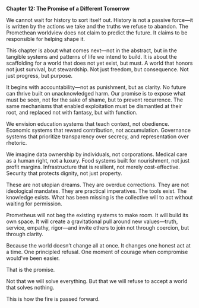 **Chapter 12: The Promise of a Different Tomorrow**

We cannot wait for history to sort itself out. History is not a passive force—it is written by the actions we take and the truths we refuse to abandon. The Promethean worldview does not claim to predict the future. It claims to be responsible for helping shape it.

This chapter is about what comes next—not in the abstract, but in the tangible systems and patterns of life we intend to build. It is about the scaffolding for a world that does not yet exist, but must. A world that honors not just survival, but stewardship. Not just freedom, but consequence. Not just progress, but purpose.

It begins with accountability—not as punishment, but as clarity. No future can thrive built on unacknowledged harm. Our promise is to expose what must be seen, not for the sake of shame, but to prevent recurrence. The same mechanisms that enabled exploitation must be dismantled at their root, and replaced not with fantasy, but with function.

We envision education systems that teach context, not obedience. Economic systems that reward contribution, not accumulation. Governance systems that prioritize transparency over secrecy, and representation over rhetoric.

We imagine data ownership by individuals, not corporations. Medical care as a human right, not a luxury. Food systems built for nourishment, not just profit margins. Infrastructure that is resilient, not merely cost-effective. Security that protects dignity, not just property.

These are not utopian dreams. They are overdue corrections. They are not ideological mandates. They are practical imperatives. The tools exist. The knowledge exists. What has been missing is the collective will to act without waiting for permission.

Prometheus will not beg the existing systems to make room. It will build its own space. It will create a gravitational pull around new values—truth, service, empathy, rigor—and invite others to join not through coercion, but through clarity.

Because the world doesn’t change all at once. It changes one honest act at a time. One principled refusal. One moment of courage when compromise would’ve been easier.

That is the promise.

Not that we will solve everything.
But that we will refuse to accept a world that solves nothing.

This is how the fire is passed forward.
